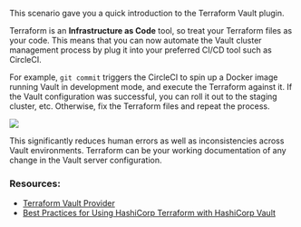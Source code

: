 This scenario gave you a quick introduction to the Terraform Vault plugin.

Terraform is an **Infrastructure as Code** tool, so treat your Terraform files as your code. This means that you can now automate the Vault cluster management process by plug it into your preferred CI/CD tool such as CircleCI.

For example, `git commit` triggers the CircleCI to spin up a Docker image running Vault in development mode, and execute the Terraform against it. If the Vault configuration was successful, you can roll it out to the staging cluster, etc. Otherwise, fix the Terraform files and repeat the process.

![](https://education-yh.s3-us-west-2.amazonaws.com/screenshots/codify-mgmt-vault.png)

This significantly reduces human errors as well as inconsistencies across Vault environments. Terraform can be your working documentation of any change in the Vault server configuration.


### Resources:

- [Terraform Vault Provider](https://www.terraform.io/docs/providers/vault/index.html)
- [Best Practices for Using HashiCorp Terraform with HashiCorp Vault](https://www.hashicorp.com/resources/best-practices-using-hashicorp-terraform-with-hashicorp-vault)
